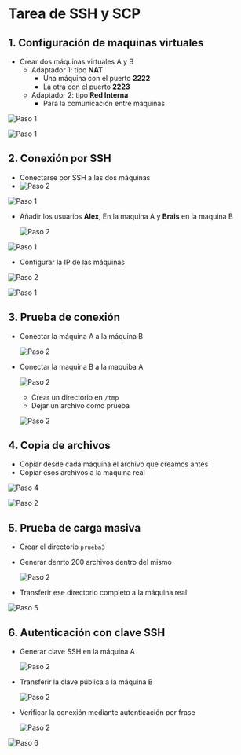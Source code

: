 # Tarea de SSH y SCP

## 1. Configuración de maquinas virtuales

- Crear dos máquinas virtuales A y B
  - Adaptador 1: tipo **NAT**
    - Una máquina con el puerto **2222**
    - La otra con el puerto **2223**
  - Adaptador 2: tipo **Red Interna**
    - Para la comunicación entre máquinas

![Paso 1](imagenes/imagen_1_1.png)

![Paso 1](imagenes/imagen_1_2.png)

## 2. Conexión por SSH

- Conectarse por SSH a las dos máquinas
- 
  ![Paso 2](imagenes/imagen_2_1.png)
  
![Paso 1](imagenes/imagen_2_2.png)

- Añadir los usuarios **Alex**, En la maquina A y **Brais** en la maquina B
  
  ![Paso 2](imagenes/imagen_2_3.png)
  
![Paso 1](imagenes/imagen_3_1.png)

- Configurar la IP de las máquinas

![Paso 2](imagenes/imagen_3_2.png)

![Paso 1](imagenes/imagen_3_3.png)

## 3. Prueba de conexión

- Conectar la máquina A a la máquina B

  ![Paso 2](imagenes/imagen_3_4.png)
  
- Conectar la maquina B a la maquiba A
  
    ![Paso 2](imagenes/imagen_4_1.png)
  
  - Crear un directorio en `/tmp`
  - Dejar un archivo como prueba

  ![Paso 2](imagenes/imagen_4_2.png)

## 4. Copia de archivos

- Copiar desde cada máquina el archivo que creamos antes
- Copiar esos archivos a la maquina real

![Paso 4](imagenes/imagen_4_3.png)

  ![Paso 2](imagenes/imagen_5_1.png)
  
## 5. Prueba de carga masiva

- Crear el directorio `prueba3`
- Generar denrto 200 archivos dentro del mismo
  
    ![Paso 2](imagenes/imagen_5_2.png)
  
- Transferir ese directorio completo a la máquina real

![Paso 5](imagenes/imagen_6_1.png)

## 6. Autenticación con clave SSH

- Generar clave SSH en la máquina A
  
    ![Paso 2](imagenes/imagen_6_2.png)
  
- Transferir la clave pública a la máquina B
  
    ![Paso 2](imagenes/imagen_7_1.png)

- Verificar la conexión mediante autenticación por frase
  
    ![Paso 2](imagenes/imagen_7_2.png)

![Paso 6](imagenes/imagen_6_1.png)
